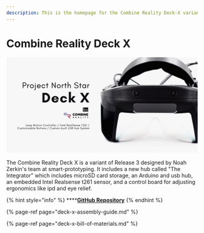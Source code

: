 ```yaml
---
description: This is the homepage for the Combine Reality Deck-X variant of Northstar.
---
```


# Combine Reality Deck X

![](../../.gitbook/assets/unknown-4.png)

The Combine Reality Deck X is a variant of Release 3 designed by Noah Zerkin's team at smart-prototyping. It includes a new hub called "The Integrator" which includes microSD card storage, an Arduino and usb hub, an embedded Intel Realsense t261 sensor, and a control board for adjusting ergonomics like ipd and eye relief. 

{% hint style="info" %}
\*\*\*\*[**GitHub Repository**](https://github.com/CombineReality/ProjectNorthStar)
{% endhint %}

{% page-ref page="deck-x-assembly-guide.md" %}

{% page-ref page="deck-x-bill-of-materials.md" %}





